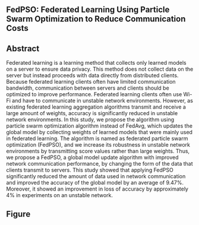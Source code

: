 ## FedPSO: Federated Learning Using Particle Swarm Optimization to Reduce Communication Costs

## Abstract
Federated learning is a learning method that collects only learned models on a server to ensure data privacy. This method does not collect data on the server but instead proceeds with data directly from distributed clients. Because federated learning clients often have limited communication bandwidth, communication between servers and clients should be optimized to improve performance. Federated learning clients often use Wi-Fi and have to communicate in unstable network environments. However, as existing federated learning aggregation algorithms transmit and receive a large amount of weights, accuracy is significantly reduced in unstable network environments. 
In this study, we propose the algorithm using particle swarm optimization algorithm instead of FedAvg, which updates the global model by collecting weights of learned models that were mainly used in federated learning. The algorithm is named as federated particle swarm optimization (FedPSO), and we increase its robustness in unstable network environments by transmitting score values rather than large weights. Thus, we propose a FedPSO, a global model update algorithm with improved network communication performance, by changing the form of the data that clients transmit to servers. This study showed that applying FedPSO significantly reduced the amount of data used in network communication and improved the accuracy of the global model by an average of 9.47%. Moreover, it showed an improvement in loss of accuracy by approximately 4% in experiments on an unstable network.

## Figure

